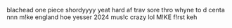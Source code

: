 blachead
one piece
shordyyyy
yeat hard af
trav
sore thro
whyne to d centa
nnn
m!ke
england
hoe
yesser 
2024
mus!c
crazy
lol
M!KE
f!rst keh
